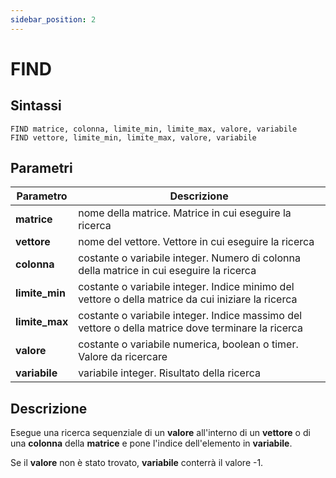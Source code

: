 ```yaml
---
sidebar_position: 2
---
```


# FIND

## Sintassi

  ```
FIND matrice, colonna, limite_min, limite_max, valore, variabile
FIND vettore, limite_min, limite_max, valore, variabile
  ```

## Parametri
|Parametro                | Descrizione                                                                                           |                
|-------------------------|-------------------------------------------------------------------------------------------------------|
| **matrice**             | nome della matrice. Matrice in cui eseguire la ricerca                                                |               
| **vettore**             | nome del vettore. Vettore in cui eseguire la ricerca                                                  |               
| **colonna**             | costante o variabile integer. Numero di colonna della matrice in cui eseguire la ricerca              |               
| **limite_min**          | costante o variabile integer. Indice minimo del vettore o della matrice da cui iniziare la ricerca    |               
| **limite_max**          | costante o variabile integer. Indice massimo del vettore o della matrice dove terminare la ricerca   |               
| **valore**              | costante o variabile numerica, boolean o timer. Valore da ricercare                                   |               
| **variabile**           | variabile integer. Risultato della ricerca                                                            |               

## Descrizione
Esegue una ricerca sequenziale di un **valore** all'interno di un **vettore** o di una **colonna** della **matrice** e pone l'indice dell'elemento in **variabile**.

Se il **valore** non è stato trovato, **variabile** conterrà il valore -1.
